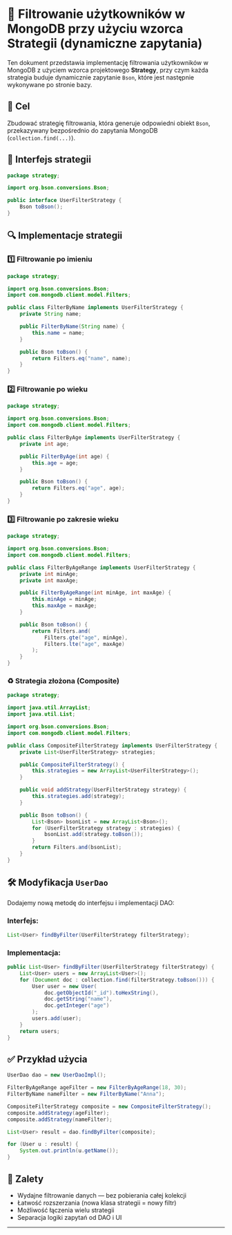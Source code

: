 # 🧩 Filtrowanie użytkowników w MongoDB przy użyciu wzorca Strategii (dynamiczne zapytania)

Ten dokument przedstawia implementację filtrowania użytkowników w MongoDB z użyciem wzorca projektowego **Strategy**, przy czym każda strategia buduje dynamicznie zapytanie `Bson`, które jest następnie wykonywane po stronie bazy.

## 🎯 Cel

Zbudować strategię filtrowania, która generuje odpowiedni obiekt `Bson`, przekazywany bezpośrednio do zapytania MongoDB (`collection.find(...)`).


## 🧩 Interfejs strategii

```java
package strategy;

import org.bson.conversions.Bson;

public interface UserFilterStrategy {
    Bson toBson();
}
```

## 🔍 Implementacje strategii

### 1️⃣ Filtrowanie po imieniu

```java
package strategy;

import org.bson.conversions.Bson;
import com.mongodb.client.model.Filters;

public class FilterByName implements UserFilterStrategy {
    private String name;

    public FilterByName(String name) {
        this.name = name;
    }

    public Bson toBson() {
        return Filters.eq("name", name);
    }
}
```

### 2️⃣ Filtrowanie po wieku

```java
package strategy;

import org.bson.conversions.Bson;
import com.mongodb.client.model.Filters;

public class FilterByAge implements UserFilterStrategy {
    private int age;

    public FilterByAge(int age) {
        this.age = age;
    }

    public Bson toBson() {
        return Filters.eq("age", age);
    }
}
```

### 3️⃣ Filtrowanie po zakresie wieku

```java
package strategy;

import org.bson.conversions.Bson;
import com.mongodb.client.model.Filters;

public class FilterByAgeRange implements UserFilterStrategy {
    private int minAge;
    private int maxAge;

    public FilterByAgeRange(int minAge, int maxAge) {
        this.minAge = minAge;
        this.maxAge = maxAge;
    }

    public Bson toBson() {
        return Filters.and(
            Filters.gte("age", minAge),
            Filters.lte("age", maxAge)
        );
    }
}
```

### ♻️ Strategia złożona (Composite)

```java
package strategy;

import java.util.ArrayList;
import java.util.List;

import org.bson.conversions.Bson;
import com.mongodb.client.model.Filters;

public class CompositeFilterStrategy implements UserFilterStrategy {
    private List<UserFilterStrategy> strategies;

    public CompositeFilterStrategy() {
        this.strategies = new ArrayList<UserFilterStrategy>();
    }

    public void addStrategy(UserFilterStrategy strategy) {
        this.strategies.add(strategy);
    }

    public Bson toBson() {
        List<Bson> bsonList = new ArrayList<Bson>();
        for (UserFilterStrategy strategy : strategies) {
            bsonList.add(strategy.toBson());
        }
        return Filters.and(bsonList);
    }
}
```

## 🛠️ Modyfikacja `UserDao`

Dodajemy nową metodę do interfejsu i implementacji DAO:

### Interfejs:

```java
List<User> findByFilter(UserFilterStrategy filterStrategy);
```

### Implementacja:

```java
public List<User> findByFilter(UserFilterStrategy filterStrategy) {
    List<User> users = new ArrayList<User>();
    for (Document doc : collection.find(filterStrategy.toBson())) {
        User user = new User(
            doc.getObjectId("_id").toHexString(),
            doc.getString("name"),
            doc.getInteger("age")
        );
        users.add(user);
    }
    return users;
}
```

## ✅ Przykład użycia

```java
UserDao dao = new UserDaoImpl();

FilterByAgeRange ageFilter = new FilterByAgeRange(18, 30);
FilterByName nameFilter = new FilterByName("Anna");

CompositeFilterStrategy composite = new CompositeFilterStrategy();
composite.addStrategy(ageFilter);
composite.addStrategy(nameFilter);

List<User> result = dao.findByFilter(composite);

for (User u : result) {
    System.out.println(u.getName());
}
```

## 📌 Zalety

* Wydajne filtrowanie danych — bez pobierania całej kolekcji
* Łatwość rozszerzania (nowa klasa strategii = nowy filtr)
* Możliwość łączenia wielu strategii
* Separacja logiki zapytań od DAO i UI

---

